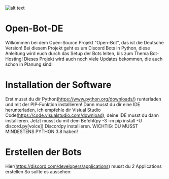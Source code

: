 ![alt text](https://lh4.googleusercontent.com/e0EdIIO_YC_Mta-wAZBcoAyfnCqvHMjwUR-JijNYXFEEfUAeUUawSn457IxIZf67yG64p3nJtXcIlqoCqiDK2_1_13FEByvz_MvJLIV3-uPcCDGmKd8PVBpSiCqSSgQATQ=w1280)

# Open-Bot-DE
Wilkommen bei dem Open-Source Projekt "Open-Bot", das ist die Deutsche Version!
Bei diesem Projekt geht es um Discord Bots in Python, diese Anleitung wird euch durch das Setup der Bots leiten, bis zum Thema Bot-Hosting!
Dieses Projekt wird auch noch viele Updates bekommen, die auch schon in Planung sind!

# Installation der Software
Erst musst du dir Python(https://www.python.org/downloads/) runterladen und mit der PIP-Funktion installieren!
Dann musst du dir eine IDE herunterladen, ich empfehle dir Visiual Studio Code(https://code.visualstudio.com/download), deine IDE musst du dann 
installieren.
Jetzt musst du mit dem Befehl(py -3 -m pip install -U discord.py[voice]) Discordpy installieren.
WICHTIG: DU MUSST MINDESTENS PYTHON 3.8 haben!

# Erstellen der Bots
Hier(https://discord.com/developers/applications) musst du 2 Applications erstellen
So sollte es aussehen: 




